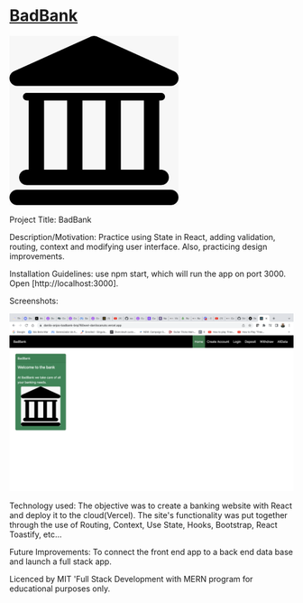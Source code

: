 # [BadBank](https://danilocanuto.github.io/BadBank/)
<file src="index.html"/>
<img src= "src/assets/images/bank.jpeg" width='300'/>


Project Title: BadBank

Description/Motivation:  Practice using State in React, adding validation, routing, context and modifying user interface. Also, practicing design improvements. 

Installation Guidelines: use npm start, which will run the app on port 3000.
Open [http://localhost:3000].

Screenshots: 

<img src= "screenshot.png" width='600'/>


Technology used: The objective was to create a banking website with React and deploy it to the cloud(Vercel). The site's functionality was put together through the use of Routing, Context, Use State, Hooks, Bootstrap, React Toastify, etc...  

Future Improvements: To connect the front end app to a back end data base and launch a full stack app.

Licenced by MIT 'Full Stack Development with MERN program for educational purposes only.
